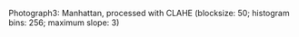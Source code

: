 Photograph3: Manhattan, processed with CLAHE (blocksize: 50; histogram bins: 256; maximum slope: 3)
